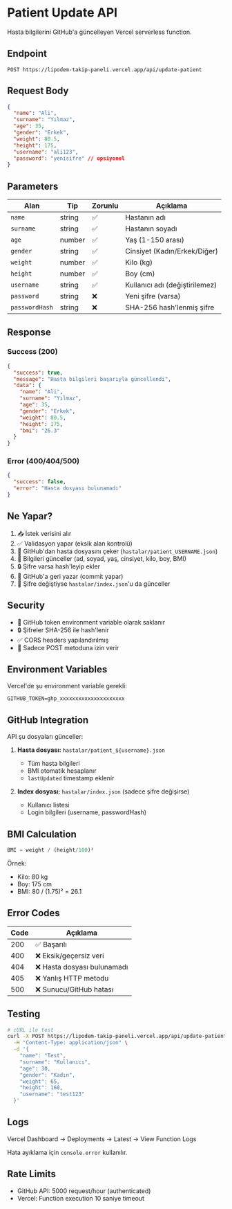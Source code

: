# Patient Update API

Hasta bilgilerini GitHub'a güncelleyen Vercel serverless function.

## Endpoint

```
POST https://lipodem-takip-paneli.vercel.app/api/update-patient
```

## Request Body

```json
{
  "name": "Ali",
  "surname": "Yılmaz",
  "age": 35,
  "gender": "Erkek",
  "weight": 80.5,
  "height": 175,
  "username": "ali123",
  "password": "yenisifre" // opsiyonel
}
```

## Parameters

| Alan | Tip | Zorunlu | Açıklama |
|------|-----|---------|----------|
| `name` | string | ✅ | Hastanın adı |
| `surname` | string | ✅ | Hastanın soyadı |
| `age` | number | ✅ | Yaş (1-150 arası) |
| `gender` | string | ✅ | Cinsiyet (Kadın/Erkek/Diğer) |
| `weight` | number | ✅ | Kilo (kg) |
| `height` | number | ✅ | Boy (cm) |
| `username` | string | ✅ | Kullanıcı adı (değiştirilemez) |
| `password` | string | ❌ | Yeni şifre (varsa) |
| `passwordHash` | string | ❌ | SHA-256 hash'lenmiş şifre |

## Response

### Success (200)

```json
{
  "success": true,
  "message": "Hasta bilgileri başarıyla güncellendi",
  "data": {
    "name": "Ali",
    "surname": "Yılmaz",
    "age": 35,
    "gender": "Erkek",
    "weight": 80.5,
    "height": 175,
    "bmi": "26.3"
  }
}
```

### Error (400/404/500)

```json
{
  "success": false,
  "error": "Hasta dosyası bulunamadı"
}
```

## Ne Yapar?

1. 📥 İstek verisini alır
2. ✅ Validasyon yapar (eksik alan kontrolü)
3. 📂 GitHub'dan hasta dosyasını çeker (`hastalar/patient_USERNAME.json`)
4. 🔄 Bilgileri günceller (ad, soyad, yaş, cinsiyet, kilo, boy, BMI)
5. 🔒 Şifre varsa hash'leyip ekler
6. 💾 GitHub'a geri yazar (commit yapar)
7. 🔑 Şifre değiştiyse `hastalar/index.json`'u da günceller

## Security

- 🔐 GitHub token environment variable olarak saklanır
- 🔒 Şifreler SHA-256 ile hash'lenir
- ✅ CORS headers yapılandırılmış
- 🚫 Sadece POST metoduna izin verir

## Environment Variables

Vercel'de şu environment variable gerekli:

```
GITHUB_TOKEN=ghp_xxxxxxxxxxxxxxxxxxxxx
```

## GitHub Integration

API şu dosyaları günceller:

1. **Hasta dosyası:** `hastalar/patient_${username}.json`
   - Tüm hasta bilgileri
   - BMI otomatik hesaplanır
   - `lastUpdated` timestamp eklenir

2. **Index dosyası:** `hastalar/index.json` (sadece şifre değişirse)
   - Kullanıcı listesi
   - Login bilgileri (username, passwordHash)

## BMI Calculation

```javascript
BMI = weight / (height/100)²
```

Örnek:
- Kilo: 80 kg
- Boy: 175 cm
- BMI: 80 / (1.75)² = 26.1

## Error Codes

| Code | Açıklama |
|------|----------|
| 200 | ✅ Başarılı |
| 400 | ❌ Eksik/geçersiz veri |
| 404 | ❌ Hasta dosyası bulunamadı |
| 405 | ❌ Yanlış HTTP metodu |
| 500 | ❌ Sunucu/GitHub hatası |

## Testing

```bash
# cURL ile test
curl -X POST https://lipodem-takip-paneli.vercel.app/api/update-patient \
  -H "Content-Type: application/json" \
  -d '{
    "name": "Test",
    "surname": "Kullanıcı",
    "age": 30,
    "gender": "Kadın",
    "weight": 65,
    "height": 160,
    "username": "test123"
  }'
```

## Logs

Vercel Dashboard → Deployments → Latest → View Function Logs

Hata ayıklama için `console.error` kullanılır.

## Rate Limits

- GitHub API: 5000 request/hour (authenticated)
- Vercel: Function execution 10 saniye timeout
